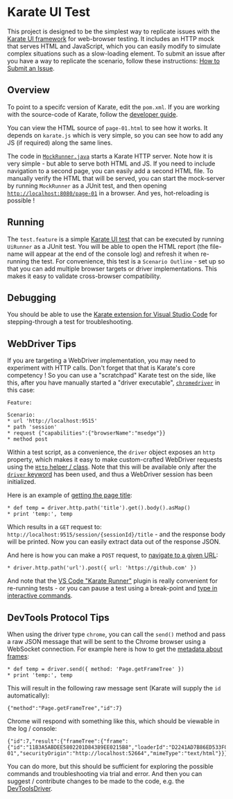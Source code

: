 # Karate UI Test

This project is designed to be the simplest way to replicate issues with the [Karate UI framework](https://github.com/intuit/karate/tree/master/karate-core) for web-browser testing. It includes an HTTP mock that serves HTML and JavaScript, which you can easily modify to simulate complex situations such as a slow-loading element. To submit an issue after you have a way to replicate the scenario, follow these instructions: [How to Submit an Issue](https://github.com/intuit/karate/wiki/How-to-Submit-an-Issue).

## Overview

To point to a specifc version of Karate, edit the `pom.xml`. If you are working with the source-code of Karate, follow the [developer guide](https://github.com/intuit/karate/wiki/Developer-Guide).

You can view the HTML source of `page-01.html` to see how it works. It depends on `karate.js` which is very simple, so you can see how to add any JS (if required) along the same lines.

The code in [`MockRunner.java`](src/test/java/ui/MockRunner.java) starts a Karate HTTP server. Note how it is very simple - but able to serve both HTML and JS. If you need to include navigation to a second page, you can easily add a second HTML file. To manually verify the HTML that will be served, you can start the mock-server by running `MockRunner` as a JUnit test, and then opening [`http://localhost:8080/page-01`](http://localhost:8080/page-01) in a browser. And yes, hot-reloading is possible !

## Running

The `test.feature` is a simple [Karate UI test](https://github.com/intuit/karate/tree/master/karate-core) that can be executed by running `UiRunner` as a JUnit test. You will be able to open the HTML report (the file-name will appear at the end of the console log) and refresh it when re-running the test. For convenience, this test is a `Scenario Outline` - set up so that you can add multiple browser targets or driver implementations. This makes it easy to validate cross-browser compatibility.

## Debugging

You should be able to use the [Karate extension for Visual Studio Code](https://github.com/intuit/karate/wiki/IDE-Support#vs-code-karate-plugin) for stepping-through a test for troubleshooting.

## WebDriver Tips

If you are targeting a WebDriver implementation, you may need to experiment with HTTP calls. Don't forget that that is Karate's core competency ! So you can use a "scratchpad" Karate test on the side, like this, after you have manually started a "driver executable", [`chromedriver`](https://chromedriver.chromium.org) in this case:

```cucumber
Feature:

Scenario:
* url 'http://localhost:9515'
* path 'session'
* request {"capabilities":{"browserName":"msedge"}}
* method post
```

Within a test script, as a convenience, the `driver` object exposes an `http` property, which makes it easy to make custom-crafted WebDriver requests using the [`Http` helper / class](../../karate-core/src/main/java/com/intuit/karate/Http.java). Note that this will be available only after the [`driver` keyword](https://github.com/intuit/karate/tree/master/karate-core#driver) has been used, and thus a WebDriver session has been initialized.

Here is an example of [getting the page title](https://w3c.github.io/webdriver/#get-title):

```cucumber
* def temp = driver.http.path('title').get().body().asMap()
* print 'temp:', temp
```

Which results in a `GET` request to: `http://localhost:9515/session/{sessionId}/title` - and the response body will be printed. Now you can easily extract data out of the response JSON.

And here is how you can make a `POST` request, to [navigate to a given URL](https://w3c.github.io/webdriver/#navigate-to):

```cucumber
* driver.http.path('url').post({ url: 'https://github.com' })
```

And note that the [VS Code "Karate Runner"](https://github.com/intuit/karate/wiki/IDE-Support#vs-code-karate-plugin) plugin is really convenient for re-running tests - or you can pause a test using a break-point and [type in interactive commands](https://twitter.com/KarateDSL/status/1167533484560142336).

## DevTools Protocol Tips

When using the driver type `chrome`, you can call the `send()` method and pass a raw JSON message that will be sent to the Chrome browser using a WebSocket connection. For example here is how to get the [metadata about frames](https://chromedevtools.github.io/devtools-protocol/tot/Page/#method-getFrameTree):

```cucumber
* def temp = driver.send({ method: 'Page.getFrameTree' })
* print 'temp:', temp
```

This will result in the following raw message sent (Karate will supply the `id` automatically):

```
{"method":"Page.getFrameTree","id":7}
```

Chrome will respond with something like this, which should be viewable in the log / console:

```
{"id":7,"result":{"frameTree":{"frame":{"id":"11B3A5ABDEE5802201D84389EE0215B8","loaderId":"D2241AD7B86ED533F095F907A78A1208","url":"http://localhost:52664/page-01","securityOrigin":"http://localhost:52664","mimeType":"text/html"}}}}
```

You can do more, but this should be sufficient for exploring the possible commands and troubleshooting via trial and error. And then you can suggest / contribute changes to be made to the code, e.g. the [DevToolsDriver](../../karate-core/src/main/java/com/intuit/karate/driver/DevToolsDriver.java).
